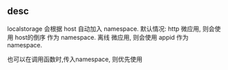 ## desc
localstorage 会根据 host 自动加入 namespace.
默认情况:
http 微应用, 则会使用 host的倒序 作为 namespace.
离线 微应用, 则会使用 appid 作为 namespace.

也可以在调用函数时,传入namespace, 则优先使用


